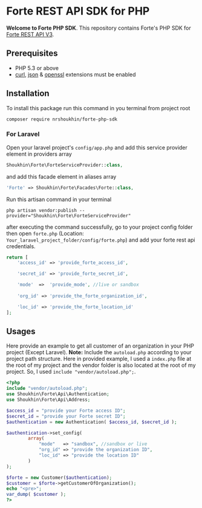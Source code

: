 # Forte REST API SDK for PHP

__Welcome to Forte PHP SDK__. This repository contains Forte's PHP SDK for [Forte REST API V3](https://restdocs.forte.net/?version=latest).

## Prerequisites

- PHP 5.3 or above
- [curl](https://secure.php.net/manual/en/book.curl.php), [json](https://secure.php.net/manual/en/book.json.php) & [openssl](https://secure.php.net/manual/en/book.openssl.php) extensions must be enabled

## Installation

To install this package run this command in you terminal from project root

```shell
composer require nrshoukhin/forte-php-sdk
```

### For Laravel
Open your laravel project's `config/app.php` and add this service provider element in providers array

```php
Shoukhin\Forte\ForteServiceProvider::class,
```

and add this facade element in aliases array

```php
'Forte' => Shoukhin\Forte\Facades\Forte::class,
```

Run this artisan command in your terminal

```shell
php artisan vendor:publish --provider="Shoukhin\Forte\ForteServiceProvider"
```

after executing the command successfully, go to your project config folder then open `forte.php` (Location: `Your_laravel_project_folder/config/forte.php`) and add your forte rest api credentials.

```php
return [
    'access_id' => 'provide_forte_access_id',

    'secret_id' => 'provide_forte_secret_id',

    'mode'  =>  'provide_mode', //live or sandbox
    
    'org_id' => 'provide_the_forte_organization_id',

    'loc_id' => 'provide_the_forte_location_id'
];
```

## Usages
Here provide an example to get all customer of an organization in your PHP project (Except Laravel).
**Note:** Include the `autoload.php` according to your project path structure. Here in provided example, I used a `index.php` file at the root of my project and the vendor folder is also located at the root of my project. So, I used `include "vendor/autoload.php";`.
```php
<?php
include "vendor/autoload.php";
use Shoukhin\Forte\Api\Authentication;
use Shoukhin\Forte\Api\Address;

$access_id = "provide your Forte access ID";
$secret_id = "provide your Forte secret ID";
$authentication = new Authentication( $access_id, $secret_id );

$authentication->set_config(
        array(
            "mode"   => "sandbox", //sandbox or live
            "org_id" => "provide the organization ID",
            "loc_id" => "provide the location ID"
        )
);

$forte = new Customer($authentication);
$customer = $forte->getCustomerOfOrganization();
echo "<pre>";
var_dump( $customer );
?>
```